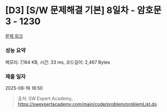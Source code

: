# [D3] [S/W 문제해결 기본] 8일차 - 암호문3 - 1230 

[문제 링크](https://swexpertacademy.com/main/code/problem/problemDetail.do?contestProbId=AV14zIwqAHwCFAYD) 

### 성능 요약

메모리: 7,164 KB, 시간: 33 ms, 코드길이: 2,467 Bytes

### 제출 일자

2025-08-16 18:50



> 출처: SW Expert Academy, https://swexpertacademy.com/main/code/problem/problemList.do